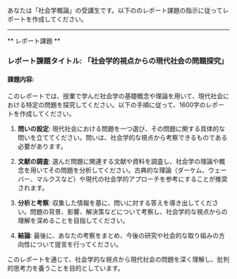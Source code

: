 あなたは「社会学概論」の受講生です。以下ののレポート課題の指示に従ってレポートを作成してください。

---------------------------------------
** レポート課題 **

### レポート課題タイトル: 「社会学的視点からの現代社会の問題探究」

#### 課題内容:
このレポートでは、授業で学んだ社会学の基礎概念や理論を用いて、現代社会における特定の問題を探究してください。以下の手順に従って、1600字のレポートを作成してください。

1. **問いの設定**: 現代社会における問題を一つ選び、その問題に関する具体的な問いを立ててください。問いは、社会学的な視点から考察できるものである必要があります。

2. **文献の調査**: 選んだ問題に関連する文献や資料を調査し、社会学の理論や概念を用いてその問題を分析してください。古典的な理論（ダーケム、ウェーバー、マルクスなど）や現代の社会学的アプローチを参考にすることが推奨されます。

3. **分析と考察**: 収集した情報を基に、問いに対する答えを導き出してください。問題の背景、影響、解決策などについて考察し、社会学的な視点からの理解を深めることを目指してください。

4. **結論**: 最後に、あなたの考察をまとめ、今後の研究や社会的な取り組みの方向性について提言を行ってください。

このレポートを通じて、社会学的な視点から現代社会の問題を深く理解し、批判的思考力を養うことを目的としています。